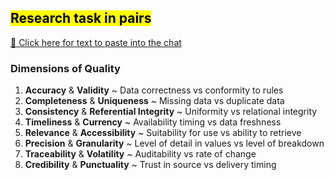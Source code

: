 ## <mark>Research task in pairs</mark>

<a href="http://192.168.1.227:3000/de5m6-quality-dimensions" target="_blank">📒 Click here for text to paste into the chat</a>

### Dimensions of Quality

1. **Accuracy**     & **Validity**              ~ Data correctness vs conformity to rules
2. **Completeness** & **Uniqueness**            ~ Missing data vs duplicate data
3. **Consistency**  & **Referential Integrity** ~ Uniformity vs relational integrity
4. **Timeliness**   & **Currency**              ~ Availability timing vs data freshness
5. **Relevance**    & **Accessibility**         ~ Suitability for use vs ability to retrieve
6. **Precision**    & **Granularity**           ~ Level of detail in values vs level of breakdown
7. **Traceability** & **Volatility**            ~ Auditability vs rate of change
8. **Credibility**  & **Punctuality**           ~ Trust in source vs delivery timing
